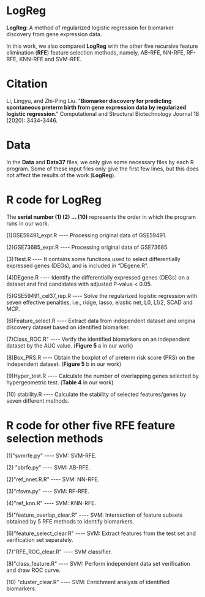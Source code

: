 # LogReg

**LogReg**: A method of regularized logistic regression for biomarker discovery from gene expression data. 

In this work, we also compared **LogReg** with the other five recursive feature elimination (**RFE**) feature selection methods, namely, AB-RFE, NN-RFE, RF-RFE, KNN-RFE and SVM-RFE. 



# Citation
Li, Lingyu, and Zhi-Ping Liu. "**Biomarker discovery for predicting spontaneous preterm birth from gene expression data by regularized logistic regression**." Computational and Structural Biotechnology Journal 18 (2020): 3434-3446.


# Data

In the **Data** and **Data37** files, we only give some necessary files by each R program. Some of these input files only give the first few lines, but this does not affect the results of the work (**LogReg**).



# R code for LogReg

The **serial number (1) (2) ... (10)** represents the order in which the program runs in our work.

(1)GSE59491_expr.R ---- Processing original data of GSE59491.

(2)GSE73685_expr.R ---- Processing original data of GSE73685.

(3)Ttest.R ---- It contains some functions used to select differentially expressed genes (DEGs), and is included in “DEgene.R”. 

(4)DEgene.R ---- Identify the differentially expressed genes (DEGs) on a dataset and find candidates with adjusted P-value < 0.05.

(5)GSE59491_cel37_rep.R ---- Solve the regularized logistic regression with seven effective penalties, i.e., ridge, lasso, elastic net, L0, L1/2, SCAD and MCP.

(6)Feature_select.R ---- Extract data from independent dataset and origina discovery dataset based on identified biomarker.

(7)Class_ROC.R" ---- Verify the identified biomarkers on an independent dataset by the AUC value. (**Figure 5** a in our work)

(8)Box_PRS.R ---- Obtain the boxplot of of preterm risk score (PRS) on the independent dataset. (**Figure 5** b in our work)

(9)Hyper_test.R ---- Calculate the number of overlapping genes selected by hypergeometric test.  (**Table 4** in our work)

(10) stability.R ---- Calculate the stability of selected features/genes by seven different methods.



# R code for other five RFE feature selection methods

(1)"svmrfe.py" ---- SVM: SVM-RFE.

(2) "abrfe.py" ---- SVM: AB-RFE.

(2)"ref_nnet.R.R" ---- SVM: NN-RFE.

(3)"rfsvm.py" ---- SVM: RF-RFE.

(4)"ref_knn.R" ---- SVM: KNN-RFE.

(5)"feature_overlap_clear.R" ---- SVM: Intersection of feature subsets obtained by 5 RFE methods to identify biomarkers.

(6)"feature_select_clear.R" ---- SVM: Extract features from the test set and verification set separately.

(7)"RFE_ROC_clear.R" ---- SVM classifier.

(8)"class_feature.R" ---- SVM: Perform independent data set verification and draw ROC curve.

(10) "cluster_clear.R" ---- SVM: Enrichment analysis of identified biomarkers.

